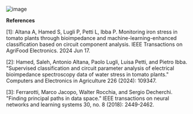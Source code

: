 ![image](https://github.com/user-attachments/assets/6319f5eb-01ff-4a98-a5fb-0e35e9bca06d)







**References** 

[1]: Altana A, Hamed S, Lugli P, Petti L, Ibba P. Monitoring iron stress in tomato plants through bioimpedance and machine-learning-enhanced classification based on circuit component analysis. IEEE Transactions on AgriFood Electronics. 2024 Jun 17.

[2]: Hamed, Saleh, Antonio Altana, Paolo Lugli, Luisa Petti, and Pietro Ibba. "Supervised classification and circuit parameter analysis of electrical bioimpedance spectroscopy data of water stress in tomato plants." Computers and Electronics in Agriculture 226 (2024): 109347.

[3]: Ferrarotti, Marco Jacopo, Walter Rocchia, and Sergio Decherchi. "Finding principal paths in data space." IEEE transactions on neural networks and learning systems 30, no. 8 (2018): 2449-2462.
